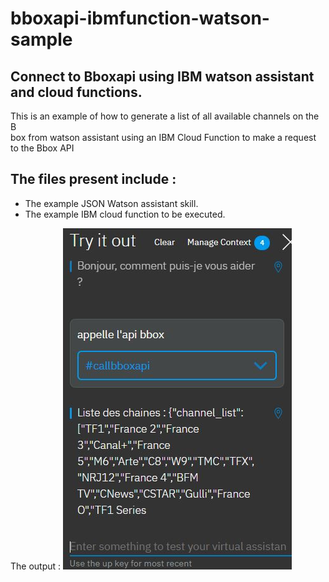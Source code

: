 
# bboxapi-ibmfunction-watson-sample

## Connect to Bboxapi using IBM watson assistant and cloud functions.
This is an example of how to generate a list of all available channels on the B\
box from watson assistant using an IBM Cloud Function to make a request to the Bbox API

## The files  present include :
* The example JSON Watson assistant skill.
* The example IBM cloud function	to be executed.

The output :
![Result](result.jpg)
